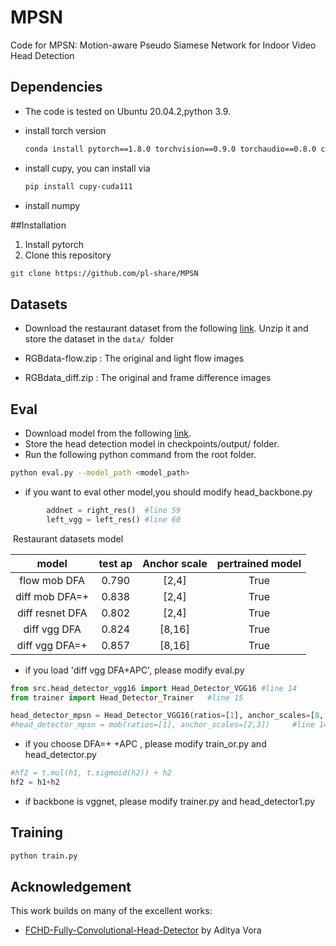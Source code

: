 # MPSN
Code for MPSN: Motion-aware Pseudo Siamese Network for Indoor Video Head Detection

## Dependencies
- The code is tested on Ubuntu 20.04.2,python 3.9.

- install torch version 

  ```bash
  conda install pytorch==1.8.0 torchvision==0.9.0 torchaudio==0.8.0 cudatoolkit=11.1 -c pytorch -c conda-forge
  ```

- install cupy, you can install via 

  ```bash
  pip install cupy-cuda111
  ```
- install numpy

##Installation
 1. Install pytorch
 2. Clone this repository
  ```bash
  git clone https://github.com/pl-share/MPSN
  ```
  

## Datasets

- Download the restaurant dataset from the following [link](https://drive.google.com/drive/folders/1NBfgT20ePGDk2iW5aF_T61-yIvwEKvfd). Unzip it and store the dataset in the `data/ `folder

- RGBdata-flow.zip : The original and light flow images

- RGBdata_diff.zip : The original and frame difference images



## Eval

- Download model from the following [link](https://drive.google.com/drive/folders/14M5tHUYqraaNP2GmxDYGED4ja91pSR2J?usp=sharing).
- Store the head detection model in checkpoints/output/ folder.
- Run the following python command from the root folder.

```Bash
python eval.py --model_path <model_path>
```

- if you want to eval other model,you should modify head_backbone.py 

```python 
        addnet = right_res()  #line 59
        left_vgg = left_res() #line 60
```

​	Restaurant datasets model

|        model        | test ap | Anchor scale | pertrained model |
| :-----------------: | :-----: | :----------: | :--------------: |
|  flow mob DFA  |  0.790  |    [2,4]     |       True       |
| diff mob DFA=+|  0.838  |    [2,4]     |       True       |
| diff resnet DFA|  0.802  |    [2,4]     |       True       |
|  diff vgg DFA  |  0.824  |    [8,16]    |       True       |
|diff vgg DFA=+ |0.857|[8,16]|True|

- if you load 'diff vgg DFA+APC',  please modify eval.py

```python
from src.head_detector_vgg16 import Head_Detector_VGG16 #line 14
from trainer import Head_Detector_Trainer   #line 15

head_detector_mpsn = Head_Detector_VGG16(ratios=[1], anchor_scales=[8, 16])    #line 142													 #line 142
#head_detector_mpsn = mob(ratios=[1], anchor_scales=[2,3])     #line 143
```
- if you choose DFA=+ +APC , please modify train_or.py and head_detector.py

```python
#hf2 = t.mul(h1, t.sigmoid(h2)) + h2
hf2 = h1+h2
```
- if backbone is vggnet, please modify trainer.py and head_detector1.py

## Training

```Bash
python train.py
```
## Acknowledgement

This work builds on many of the excellent works:
- [FCHD-Fully-Convolutional-Head-Detector](https://github.com/aditya-vora/FCHD-Fully-Convolutional-Head-Detector) by Aditya Vora

